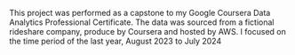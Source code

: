 This project was performed as a capstone to my Google Coursera Data Analytics Professional Certificate. The data was sourced from a fictional rideshare company, produce by Coursera and hosted by AWS. I focused on the time period of the last year, August 2023 to July 2024
